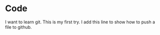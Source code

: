 # Code
I want to learn git.
This is my first try.
I add this line to show how to push a file to github.
